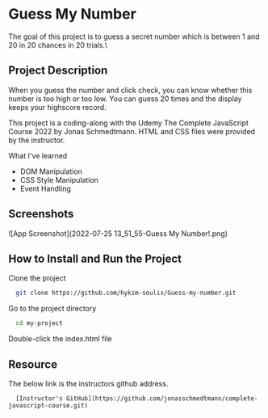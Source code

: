 # Guess My Number

The goal of this project is to guess a secret number which is between 1 and 20 in 20 chances in 20 trials.\

## Project Description

When you guess the number and click check, you can know whether this number is too high or too low. You can guess 20 times and the display keeps your highscore record.

This project is a coding-along with the Udemy The Complete JavaScript Course 2022 by Jonas Schmedtmann. HTML and CSS files were provided by the instructor.

What I've learned

- DOM Manipulation
- CSS Style Manipulation
- Event Handling

## Screenshots

![App Screenshot](2022-07-25 13_51_55-Guess My Number!.png)

## How to Install and Run the Project

Clone the project

```bash
  git clone https://github.com/hykim-soulis/Guess-my-number.git
```

Go to the project directory

```bash
  cd my-project
```

Double-click the index.html file

## Resource

The below link is the instructors github address.

```
  [Instructor's GitHub](https://github.com/jonasschmedtmann/complete-javascript-course.git)
```
